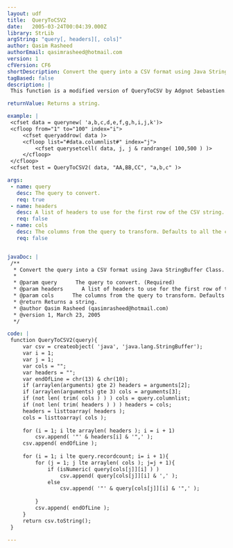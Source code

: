 ```yaml
---
layout: udf
title:  QueryToCSV2
date:   2005-03-24T00:04:39.000Z
library: StrLib
argString: "query[, headers][, cols]"
author: Qasim Rasheed
authorEmail: qasimrasheed@hotmail.com
version: 1
cfVersion: CF6
shortDescription: Convert the query into a CSV format using Java StringBuffer Class.
tagBased: false
description: |
 This function is a modified version of QueryToCSV by Adgnot Sebastien. It converts the query into a CSV format using Java StringBuffer Class in java.lang package which is considerably faster as compared to regular string. Excellent performance improvement if you are manipulating large queries.

returnValue: Returns a string.

example: |
 <cfset data = querynew( 'a,b,c,d,e,f,g,h,i,j,k')>
 <cfloop from="1" to="100" index="i">
     <cfset queryaddrow( data )>
     <cfloop list="#data.columnlist#" index="j">
         <cfset querysetcell( data, j, j & randrange( 100,500 ) )>
     </cfloop>
 </cfloop>
 <cfset test = QueryToCSV2( data, "AA,BB,CC", "a,b,c" )>

args:
 - name: query
   desc: The query to convert.
   req: true
 - name: headers
   desc: A list of headers to use for the first row of the CSV string. Defaults to all the columns.
   req: false
 - name: cols
   desc: The columns from the query to transform. Defaults to all the columns.
   req: false


javaDoc: |
 /**
  * Convert the query into a CSV format using Java StringBuffer Class.
  * 
  * @param query      The query to convert. (Required)
  * @param headers      A list of headers to use for the first row of the CSV string. Defaults to all the columns. (Optional)
  * @param cols      The columns from the query to transform. Defaults to all the columns. (Optional)
  * @return Returns a string. 
  * @author Qasim Rasheed (qasimrasheed@hotmail.com) 
  * @version 1, March 23, 2005 
  */

code: |
 function QueryToCSV2(query){
     var csv = createobject( 'java', 'java.lang.StringBuffer');
     var i = 1;
     var j = 1;
     var cols = "";
     var headers = "";
     var endOfLine = chr(13) & chr(10);
     if (arraylen(arguments) gte 2) headers = arguments[2];
     if (arraylen(arguments) gte 3) cols = arguments[3];
     if (not len( trim( cols ) ) ) cols = query.columnlist;
     if (not len( trim( headers ) ) ) headers = cols;
     headers = listtoarray( headers );
     cols = listtoarray( cols );
     
     for (i = 1; i lte arraylen( headers ); i = i + 1)
         csv.append( '"' & headers[i] & '",' );
     csv.append( endOfLine );
     
     for (i = 1; i lte query.recordcount; i= i + 1){
         for (j = 1; j lte arraylen( cols ); j=j + 1){
             if (isNumeric( query[cols[j]][i] ) )
                 csv.append( query[cols[j]][i] & ',' );
             else
                 csv.append( '"' & query[cols[j]][i] & '",' );
             
         }
         csv.append( endOfLine );
     }
     return csv.toString();
 }

---
```


